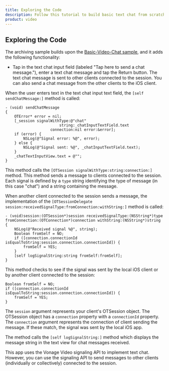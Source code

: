 ```yaml
---
title: Exploring the Code
description: Follow this tutorial to build basic text chat from scratch using the Vonage Video API. It is the quickest way to build a proof of concept for this functionality on the video platform. 
product: video
---
```


## Exploring the Code

The archiving sample builds upon the [Basic-Video-Chat sample](/video/tutorials/basic-video-chat), and it adds the following functionality:

* Tap in the text chat input field (labeled "Tap here to send a chat message."), enter a text chat message and tap the Return button. The text chat message is sent to other clients connected to the session. You can also send a chat message from the other clients to the iOS client.

When the user enters text in the text chat input text field, the `[self sendChatMessage:]` method is called:

```objc
- (void) sendChatMessage
{
    OTError* error = nil;
    [_session signalWithType:@"chat"
                        string:_chatInputTextField.text
                    connection:nil error:&error];
    if (error) {
        NSLog(@"Signal error: %@", error);
    } else {
        NSLog(@"Signal sent: %@", _chatInputTextField.text);
    }
    _chatTextInputView.text = @"";
}
```

This method calls the `[OTSession signalWithType:string:connection:]` method. This method sends a message to clients connected to the session. Each signal is defined by a `type` string identifying the type of message (in this case "chat") and a string containing the message.

When another client connected to the session sends a message, the implementation of the `[OTSessionDelegate session:receivedSignalType:fromConnection:withString:]` method is called:

```objc
- (void)session:(OTSession*)session receivedSignalType:(NSString*)type fromConnection:(OTConnection*)connection withString:(NSString*)string {
    NSLog(@"Received signal %@", string);
    Boolean fromSelf = NO;
    if ([connection.connectionId isEqualToString:session.connection.connectionId]) {
        fromSelf = YES;
    }
    [self logSignalString:string fromSelf:fromSelf];
}
```

This method checks to see if the signal was sent by the local iOS client or by another client connected to the session:

```objc
Boolean fromSelf = NO;
if ([connection.connectionId isEqualToString:session.connection.connectionId]) {
    fromSelf = YES;
}
```

The `session` argument represents your client's OTSession object. The OTSession object has a `connection` property with a `connectionId` property. The `connection` argument represents the connection of client sending the message. If these match, the signal was sent by the local iOS app.

The method calls the `[self logSignalString:]` method which displays the message string in the text view for chat messages received.

This app uses the Vonage Video signaling API to implement text chat. However, you can use the signaling API to send messages to other clients (individually or collectively) connected to the session.
